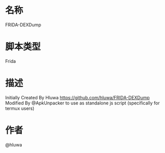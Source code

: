 # 名称
FRIDA-DEXDump
# 脚本类型
Frida
# 描述
Initially Created By Hluwa
https://github.com/hluwa/FRIDA-DEXDump
Modified By @ApkUnpacker to use as standalone js script 
(specifically for termux users)
# 作者
@hluwa